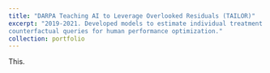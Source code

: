 ```yaml
---
title: "DARPA Teaching AI to Leverage Overlooked Residuals (TAILOR)"
excerpt: "2019-2021. Developed models to estimate individual treatment effects \
counterfactual queries for human performance optimization."
collection: portfolio
---
```


This.
